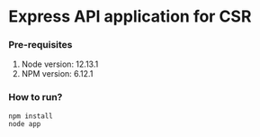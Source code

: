 # Express API application for CSR

### Pre-requisites

1. Node version: 12.13.1
2. NPM version: 6.12.1

### How to run?

```
npm install
node app
```
